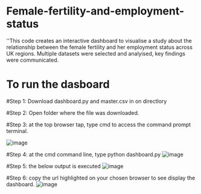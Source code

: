 # Female-fertility-and-employment-status
''This code creates an interactive dashboard to visualise a study about the relationship between the female fertility and her employment status across UK regions. Multiple datasets were selected and analyised, key findings were communicated.
# To run the dasboard
#Step 1: Download dashboard.py and  master.csv in on directlory

#Step 2: Open folder where the file was downloaded.

#Step 3: at the top browser tap, type cmd to access the command prompt terminal.

![image](https://user-images.githubusercontent.com/57564713/185801122-cd7c2769-a6f1-428c-a543-674f840204a6.png)


#Step 4: at the cmd command line, type python dashboard.py
![image](https://user-images.githubusercontent.com/57564713/185800545-bebc8397-60d7-4bc0-b84c-3c0c4e22c9dc.png)



#Step 5: the below output is executed
![image](https://user-images.githubusercontent.com/57564713/185800550-22b06b43-966a-420a-a29c-1d5fe159812e.png)



#Step 6: copy the url highlighted on your chosen browser to see display the dashboard.
![image](https://user-images.githubusercontent.com/57564713/185800438-3f006e07-aa37-4fc6-8127-7068106c2295.png)


 

